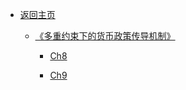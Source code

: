 - [返回主页](README)

  - [《多重约束下的货币政策传导机制》](多重约束下的货币政策/README)

    - [Ch8](https://myeconomics.cn/economics/多次约束下的货币政策/Ch8.pdf)

    - [Ch9](https://myeconomics.cn/economics/多次约束下的货币政策/Ch9.pdf)

      

